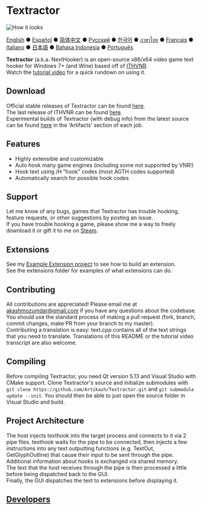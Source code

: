 # Textractor

![How it looks](screenshot.png)

[English](README.md) ● [Español](README_ES.md) ● [简体中文](README_SC.md) ● [Русский](README_RU.md) ● [한국어](README_KR.md) ● [ภาษาไทย](README_TH.md) ● [Français](README_FR.md) ● [Italiano](README_IT.md) ● [日本語](README_JP.md) ● [Bahasa Indonesia](README_ID.md) ● [Português](README_PT.md)

**Textractor** (a.k.a. NextHooker) is an open-source x86/x64 video game text hooker for Windows 7+ (and Wine) based off of [ITHVNR](https://web.archive.org/web/20160202084144/http://www.hongfire.com/forum/showthread.php/438331-ITHVNR-ITH-with-the-VNR-engine).<br>
Watch the [tutorial video](docs/TUTORIAL.md) for a quick rundown on using it.

## Download

Official stable releases of Textractor can be found [here](https://github.com/Artikash/Textractor/releases).<br>
The last release of ITHVNR can be found [here](https://drive.google.com/open?id=13aHF4uIXWn-3YML_k2YCDWhtGgn5-tnO).<br>
Experimental builds of Textractor (with debug info) from the latest source can be found [here](https://ci.appveyor.com/project/Artikash/textractor/history) in the 'Artifacts' section of each job.

## Features

- Highly extensible and customizable
- Auto hook many game engines (including some not supported by VNR!)
- Hook text using /H "hook" codes (most AGTH codes supported)
- Automatically search for possible hook codes

## Support

Let me know of any bugs, games that Textractor has trouble hooking, feature requests, or other suggestions by posting an issue.<br>
If you have trouble hooking a game, please show me a way to freely download it or gift it to me on [Steam](https://steamcommunity.com/profiles/76561198097566313/).

## Extensions

See my [Example Extension project](https://github.com/Artikash/ExampleExtension) to see how to build an extension.<br>
See the extensions folder for examples of what extensions can do. 

## Contributing

All contributions are appreciated! Please email me at akashmozumdar@gmail.com if you have any questions about the codebase.<br>
You should use the standard process of making a pull request (fork, branch, commit changes, make PR from your branch to my master).<br>
Contributing a translation is easy: text.cpp contains all of the text strings that you need to translate. Translations of this README or the tutorial video transcript are also welcome.

## Compiling
Before compiling Textractor, you need Qt version 5.13 and Visual Studio with CMake support.
Clone Textractor's source and initialize submodules with `git clone https://github.com/Artikash/Textractor.git` and `git submodule update --init`.
You should then be able to just open the source folder in Visual Studio and build.

## Project Architecture

The host injects texthook into the target process and connects to it via 2 pipe files.
texthook waits for the pipe to be connected, then injects a few instructions into any text outputting functions (e.g. TextOut, GetGlyphOutline) that cause their input to be sent through the pipe.<br>
Additional information about hooks is exchanged via shared memory.<br>
The text that the host receives through the pipe is then processed a little before being dispatched back to the GUI.<br>
Finally, the GUI dispatches the text to extensions before displaying it.

## [Developers](docs/CREDITS.md)
